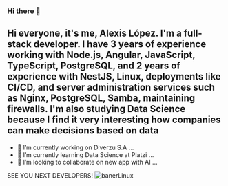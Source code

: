 ### Hi there 👋

## Hi everyone, it's me, Alexis López. I'm a full-stack developer. I have 3 years of experience working with Node.js, Angular, JavaScript, TypeScript, PostgreSQL, and 2 years of experience with NestJS, Linux, deployments like CI/CD, and server administration services such as Nginx, PostgreSQL, Samba, maintaining firewalls. I'm also studying Data Science because I find it very interesting how companies can make decisions based on data ##

- 🔭 I’m currently working on Diverzu S.A ...
- 🌱 I’m currently learning Data Science at Platzi ...
- 👯 I’m looking to collaborate on new app with AI ...

SEE YOU NEXT DEVELOPERS!
![banerLinux](https://user-images.githubusercontent.com/50090511/188535138-4e692ee2-838e-4082-8e2f-288ab46772b5.jpg)


<!--
**Alexs18/Alexs18** is a ✨ _special_ ✨ repository because its `README.md` (this file) appears on your GitHub profile.

Here are some ideas to get you started:

- 🔭 I’m currently working on Diverzu S.A ...
- 🌱 I’m currently learning Data Science at Platzi ...
- 👯 I’m looking to collaborate on new app with AI ...
- 📫 How to reach me: ...![banerLinux](https://user-images.githubusercontent.com/50090511/188535122-24bbea89-a78e-40d9-9cf6-3becfb4b3847.jpg)

- 😄 Pronouns: ...
- ⚡ Fun fact: ...
-->
